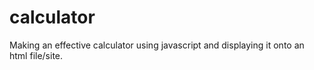 # calculator
Making an effective calculator using javascript and displaying it onto an html file/site.